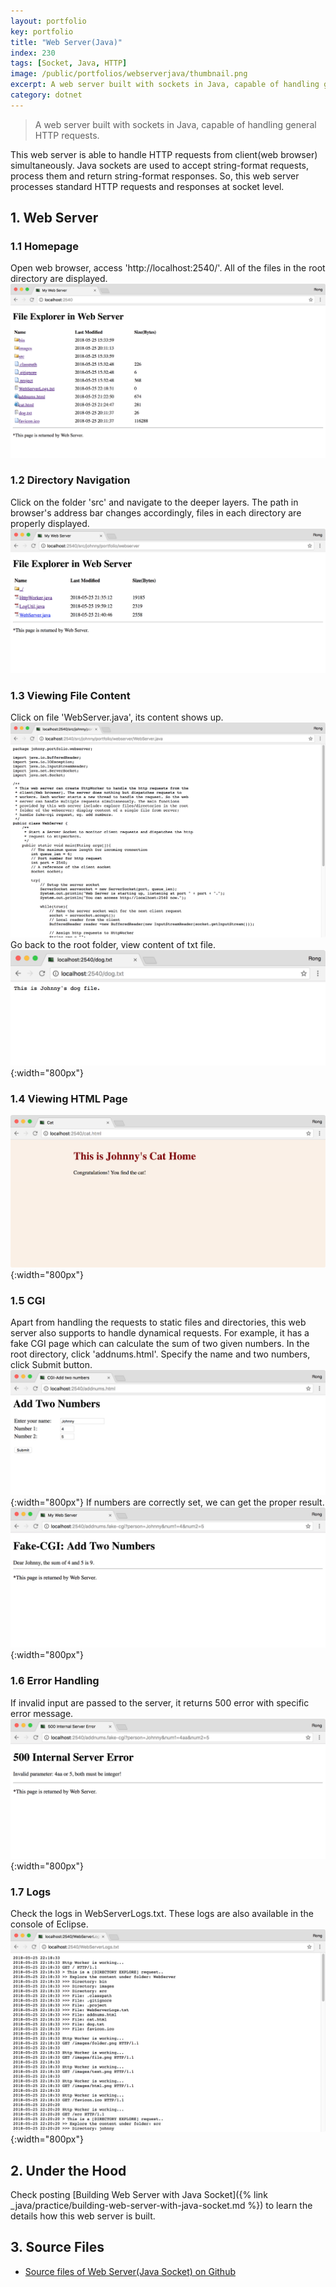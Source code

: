 ```yaml
---
layout: portfolio
key: portfolio
title: "Web Server(Java)"
index: 230
tags: [Socket, Java, HTTP]
image: /public/portfolios/webserverjava/thumbnail.png
excerpt: A web server built with sockets in Java, capable of handling general HTTP requests.
category: dotnet
---
```


> A web server built with sockets in Java, capable of handling general HTTP requests.

This web server is able to handle HTTP requests from client(web browser) simultaneously. Java sockets are used to accept string-format requests, process them and return string-format responses. So, this web server processes standard HTTP requests and responses at socket level.

## 1. Web Server
### 1.1 Homepage
Open web browser, access 'http://localhost:2540/'. All of the files in the root directory are displayed.
![image](/public/portfolios/webserverjava/homepage.png)
### 1.2 Directory Navigation
Click on the folder 'src' and navigate to the deeper layers. The path in browser's address bar changes accordingly, files in each directory are properly displayed.
![image](/public/portfolios/webserverjava/navigation.png)
### 1.3 Viewing File Content
Click on file 'WebServer.java', its content shows up.
![image](/public/portfolios/webserverjava/content.png)
Go back to the root folder, view content of txt file.
![image](/public/portfolios/webserverjava/dogtxt.png){:width="800px"}
### 1.4 Viewing HTML Page
![image](/public/portfolios/webserverjava/cathtml.png){:width="800px"}
### 1.5 CGI
Apart from handling the requests to static files and directories, this web server also supports to handle dynamical requests. For example, it has a fake CGI page which can calculate the sum of two given numbers. In the root directory, click 'addnums.html'. Specify the name and two numbers, click Submit button.
![image](/public/portfolios/webserverjava/cgi.png){:width="800px"}
If numbers are correctly set, we can get the proper result.
![image](/public/portfolios/webserverjava/addnumbers.png){:width="800px"}
### 1.6 Error Handling
If invalid input are passed to the server, it returns 500 error with specific error message.
![image](/public/portfolios/webserverjava/error.png){:width="800px"}
### 1.7 Logs
Check the logs in WebServerLogs.txt. These logs are also available in the console of Eclipse.
![image](/public/portfolios/webserverjava/logs.png){:width="800px"}  

## 2. Under the Hood
Check posting [Building Web Server with Java Socket]({% link _java/practice/building-web-server-with-java-socket.md %}) to learn the details how this web server is built.

## 3. Source Files
* [Source files of Web Server(Java Socket) on Github](https://github.com/jojozhuang/web-server-java)
